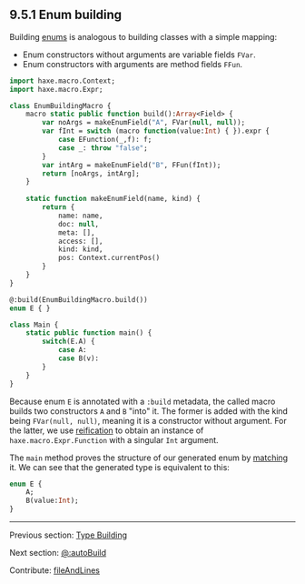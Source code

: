 ## 9.5.1 Enum building

Building [enums](types-enum-instance.md) is analogous to building classes with a simple mapping:



* Enum constructors without arguments are variable fields `FVar`.
* Enum constructors with arguments are method fields `FFun`.





```haxe
import haxe.macro.Context;
import haxe.macro.Expr;

class EnumBuildingMacro {
	macro static public function build():Array<Field> {
		var noArgs = makeEnumField("A", FVar(null, null));
		var fInt = switch (macro function(value:Int) { }).expr {
			case EFunction(_,f): f;
			case _: throw "false";
		}
		var intArg = makeEnumField("B", FFun(fInt));
		return [noArgs, intArg];
	}
	
	static function makeEnumField(name, kind) {
		return {
			name: name,
			doc: null,
			meta: [],
			access: [],
			kind: kind,
			pos: Context.currentPos()
		}
	}
}
```
```haxe
@:build(EnumBuildingMacro.build())
enum E { }

class Main {
	static public function main() {
		switch(E.A) {
			case A:
			case B(v):
		}
	}
}
```

Because enum `E` is annotated with a `:build` metadata, the called macro builds two constructors `A` and `B` "into" it. The former is added with the kind being `FVar(null, null)`, meaning it is a constructor without argument. For the latter, we use [reification](macro-reification-expression.md) to obtain an instance of `haxe.macro.Expr.Function` with a singular `Int` argument.

The `main` method proves the structure of our generated enum by [matching](lf-pattern-matching.md) it. We can see that the generated type is equivalent to this:

```haxe
enum E {
	A;
	B(value:Int);
}
```

---

Previous section: [Type Building](macro-type-building.md)

Next section: [@:autoBuild](macro-auto-build.md)

Contribute: [fileAndLines](https://github.com/HaxeFoundation/HaxeManual/blob/master/09-macros.tex#L191-191)